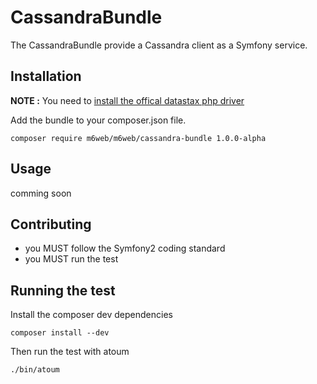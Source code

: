 # CassandraBundle

The CassandraBundle provide a Cassandra client as a Symfony service.

## Installation

**NOTE :** You need to [install the offical datastax php driver](https://github.com/datastax/php-driver)

Add the bundle to your composer.json file.

```shell
composer require m6web/m6web/cassandra-bundle 1.0.0-alpha
```
## Usage

comming soon

## Contributing

- you MUST follow the Symfony2 coding standard
- you MUST run the test

## Running the test

Install the composer dev dependencies

```shell
composer install --dev
```

Then run the test with atoum

```shell
./bin/atoum
```

